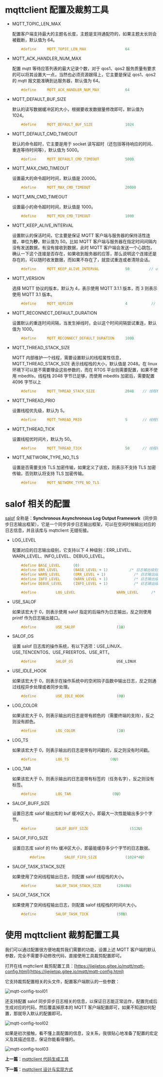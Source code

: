 # mqttclient 配置及裁剪工具

- MQTT_TOPIC_LEN_MAX

  配置客户端支持最大的主题名长度，主题是支持通配符的，如果主题太长则会被截断，默认值为 64。

  ```c
      #define     MQTT_TOPIC_LEN_MAX                  64
  ```

- MQTT_ACK_HANDLER_NUM_MAX

  配置 mqtt 等待应答列表的最大记录个数，对于 qos1、qos2 服务质量有要求的可以将其设置大一点，当然也必须资源跟得上，它主要是保证 qos1、qos2 的 mqtt 报文能准确到达服务器，默认值为 64。

  ```c
      #define     MQTT_ACK_HANDLER_NUM_MAX            64
  ```

- MQTT_DEFAULT_BUF_SIZE

  默认的读写数据缓冲区的大小，根据要收发数据量修改即可，默认值为 1024。

  ```c
      #define     MQTT_DEFAULT_BUF_SIZE               1024
  ```

- MQTT_DEFAULT_CMD_TIMEOUT

  默认的命令超时，它主要是用于 socket 读写超时（还包括等待响应的时间、重连等待时间等），默认值为 5000。

  ```c
      #define     MQTT_DEFAULT_CMD_TIMEOUT            5000
  ```

- MQTT_MAX_CMD_TIMEOUT

  设置最大的命令超时时间，默认值是 20000。

  ```c
      #define     MQTT_MAX_CMD_TIMEOUT                20000
  ```

- MQTT_MIN_CMD_TIMEOUT

  设置最小的命令超时时间，默认值是 1000。

  ```c
      #define     MQTT_MIN_CMD_TIMEOUT                1000
  ```

- MQTT_KEEP_ALIVE_INTERVAL

  设置默认的保活时间，它主要是保证 MQTT 客户端与服务器的保持活性连接，单位为**秒**，默认值为 50。比如 MQTT 客户端与服务器在指定时间间隔内没有发送数据，有没有接收到数据，此时 MQTT 客户端会发送一个心跳包，确认一下这个连接是否存在，如果收到服务器的应答，那么说明这个连接还是存在的，可以随时收发数据，而如果不存在了，就尝试重连或者清除会话。

  ```c
      #define     MQTT_KEEP_ALIVE_INTERVAL            50         // unit: second
  ```

- MQTT_VERSION

  选择 MQTT 协议的版本，默认为 4，表示使用 MQTT 3.1.1 版本，而 3 则表示使用 MQTT 3.1 版本。

  ```c
      #define     MQTT_VERSION                        4           // 4 is mqtt 3.1.1
  ```

- MQTT_RECONNECT_DEFAULT_DURATION

  设置默认的重连时间间隔，当发生掉线时，会以这个时间间隔尝试重连，默认值为 1000。

  ```c
      #define     MQTT_RECONNECT_DEFAULT_DURATION     1000
  ```

- MQTT_THREAD_STACK_SIZE

  MQTT 内部维护一个线程，需要设置默认的线程属性信息，MQTT_THREAD_STACK_SIZE 表示线程栈的大小，默认值是 2048。在 linux 环境下可以是不需要理会这些参数的，而在 RTOS 平台则需要配置，如果不使用 mbedtls，线程栈 2048 字节已足够，而使用 mbedtls 加密后，需要配置 4096 字节以上

  ```c
      #define     MQTT_THREAD_STACK_SIZE              2048    // 线程栈
  ```

- MQTT_THREAD_PRIO

  设置线程优先级，默认为 5。

  ```c
      #define     MQTT_THREAD_PRIO                    5       // 线程优先级
  ```

- MQTT_THREAD_TICK

  设置线程优时间片，默认为 50。

  ```c
      #define     MQTT_THREAD_TICK                    50      // 线程时间片
  ```

- MQTT_NETWORK_TYPE_NO_TLS

  设置是否需要支持 TLS 加密传输，如果定义了该宏，则表示不支持 TLS 加密传输，否则默认将支持 TLS 加密传输。

  ```c
      #define     MQTT_NETWORK_TYPE_NO_TLS
  ```

# salof 相关的配置

[salof](https://github.com/jiejieTop/salof) 全称是：**Synchronous Asynchronous Log Output Framework**（同步异步日志输出框架），它是一个同步异步日志输出框架，可以在空闲时候输出对应的日志信息，并且该库与 mqttclient 无缝衔接。

- LOG_LEVEL

  配置对应的日志输出级别，它支持以下 4 种级别：ERR_LEVEL、WARN_LEVEL、INFO_LEVEL、DEBUG_LEVEL。

  ```c
      #define BASE_LEVEL      (0)
      #define ERR_LEVEL       (BASE_LEVEL + 1)          /* 日志输出级别：错误级别（高优先级） */
      #define WARN_LEVEL      (ERR_LEVEL + 1)             /* 日志输出级别：警告级别（中优先级） */
      #define INFO_LEVEL      (WARN_LEVEL + 1)            /* 日志输出级别：信息级别（低优先级） */
      #define DEBUG_LEVEL     (INFO_LEVEL + 1)            /* 日志输出级别：调试级别（更低优先级） */

      #define         LOG_LEVEL                   WARN_LEVEL      /* 日志输出级别 */
  ```

- USE_SALOF

  如果该宏大于 0，则表示使用 salof 指定的后端作为日志输出，反之则使用 printf 作为日志输出接口。

  ```c
      #define         USE_SALOF                   (1U)
  ```

- SALOF_OS

  设置 salof 日志库的操作系统，有以下选项：USE_LINUX、USE_TENCENTOS、USE_FREERTOS、USE_RTT。

  ```c
      #define         SALOF_OS                    USE_LINUX
  ```

- USE_IDLE_HOOK

  如果该宏大于 0，则表示在操作系统中的空闲钩子函数中输出日志，反之则通过线程异步处理或者同步处理。

  ```c
      #define         USE_IDLE_HOOK               (0U)
  ```

- LOG_COLOR

  如果该宏大于 0，则表示输出的日志是带有颜色的（需要终端的支持），反之则没有颜色。

  ```c
      #define         LOG_COLOR                   (1U)
  ```

- LOG_TS

  如果该宏大于 0，则表示输出的日志是带有时间戳的，反之则没有时间戳。

  ```c
      #define         LOG_TS                   (0U)
  ```

- LOG_TAR

  如果该宏大于 0，则表示输出的日志是带有标签的（任务名字），反之则没有标签。

  ```c
      #define         LOG_TAR                   (0U)
  ```

- SALOF_BUFF_SIZE

  设置日志库 salof 输出库的 buf 缓冲区大小，即最大一次性能输出多少个字节。

  ```c
      #define         SALOF_BUFF_SIZE                   (512U)
  ```

- SALOF_FIFO_SIZE

  设置日志库 salof 的 fifo 缓冲区大小，即最能缓存多少个字节的日志数据。

  ```c
          #define         SALOF_FIFO_SIZE             (1024*4U)
  ```

- SALOF_TASK_STACK_SIZE

  如果使用了空闲线程输出日志，则配置 salof 线程栈的大小。

  ```c
      #define         SALOF_TASK_STACK_SIZE       (2048U)
  ```

- SALOF_TASK_TICK

  如果使用了空闲线程输出日志，则配置 salof 线程栈的时间片大小。

  ```c
      #define         SALOF_TASK_TICK             (50U)
  ```

# 使用 mqttclient 裁剪配置工具

我们可以通过配置很方便地裁剪我们需要的功能，设置上述 MQTT 客户端的默认参数，完全不需要手动修改代码，直接使用工具裁剪配置即可。

打开在线 mqttclient 裁剪配置工具：[https://jiejietop.gitee.io/mqtt/mqtt-config.html](https://jiejietop.gitee.io/mqtt/mqtt-config.html)

它支持裁剪配置相关的头文件，配置客户端默认的一些参数：

![mqtt-config-tool01](http://qiniu.jiejie01.top/mqtt-config-tool01.png)

还支持配置 salof 同步异步日志相关的信息，以保证日志能正常运作，配置完成后生成对应的代码，然后覆盖掉原本的 MQTT 客户端配置即可，如果不知道如何配置，那就导入默认的配置即可。

![mqtt-config-tool02](http://qiniu.jiejie01.top/mqtt-config-tool02.png)

如果是初次接触，看不懂上面配置的信息，没关系，我很贴心地准备了配置的宏定义及其描述信息，保证你能看得懂的。

![mqtt-config-tool03](http://qiniu.jiejie01.top/mqtt-config-tool03.png)

**上一篇**：[mqttclient 代码生成工具](./mqtt-tool.md)

**下一篇**：[mqttclient 设计与实现方式](./mqtt-design.md)

